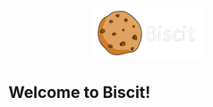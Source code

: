 <p align="center">
  <img src="logo.gif" alt="Biscit logo" width="200"/>
</p>
<h1>Welcome to Biscit!</h1>

